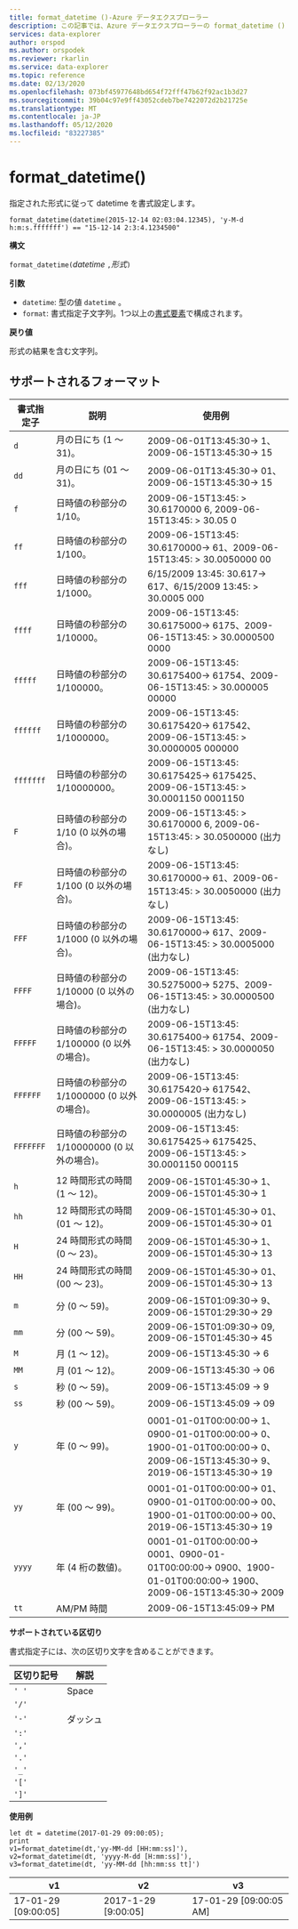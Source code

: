 ```yaml
---
title: format_datetime ()-Azure データエクスプローラー
description: この記事では、Azure データエクスプローラーの format_datetime () について説明します。
services: data-explorer
author: orspod
ms.author: orspodek
ms.reviewer: rkarlin
ms.service: data-explorer
ms.topic: reference
ms.date: 02/13/2020
ms.openlocfilehash: 073bf45977648bd654f72fff47b62f92ac1b3d27
ms.sourcegitcommit: 39b04c97e9ff43052cdeb7be7422072d2b21725e
ms.translationtype: MT
ms.contentlocale: ja-JP
ms.lasthandoff: 05/12/2020
ms.locfileid: "83227385"
---
```

# <a name="format_datetime"></a>format_datetime()

指定された形式に従って datetime を書式設定します。

```kusto
format_datetime(datetime(2015-12-14 02:03:04.12345), 'y-M-d h:m:s.fffffff') == "15-12-14 2:3:4.1234500"
```

**構文**

`format_datetime(`*datetime* `,`*形式*`)`

**引数**

* `datetime`: 型の値 `datetime` 。
* `format`: 書式指定子文字列。1つ以上の[書式要素](#supported-formats)で構成されます。

**戻り値**

形式の結果を含む文字列。

## <a name="supported-formats"></a>サポートされるフォーマット

|書式指定子   |説明    |使用例
|---|---|---
|`d`    |月の日にち (1 ～ 31)。 | 2009-06-01T13:45:30-> 1、2009-06-15T13:45:30-> 15
|`dd`   |月の日にち (01 ～ 31)。| 2009-06-01T13:45:30-> 01、2009-06-15T13:45:30-> 15
|`f`    |日時値の秒部分の 1/10。 |2009-06-15T13:45: > 30.6170000 6, 2009-06-15T13:45: > 30.05 0
|`ff`   |日時値の秒部分の 1/100。 |2009-06-15T13:45: 30.6170000-> 61、2009-06-15T13:45: > 30.0050000 00
|`fff`  |日時値の秒部分の 1/1000。 |6/15/2009 13:45: 30.617-> 617、6/15/2009 13:45: > 30.0005 000
|`ffff` |日時値の秒部分の 1/10000。 |2009-06-15T13:45: 30.6175000-> 6175、2009-06-15T13:45: > 30.0000500 0000
|`fffff`    |日時値の秒部分の 1/100000。 |2009-06-15T13:45: 30.6175400-> 61754、2009-06-15T13:45: > 30.000005 00000
|`ffffff`   |日時値の秒部分の 1/1000000。 |2009-06-15T13:45: 30.6175420-> 617542、2009-06-15T13:45: > 30.0000005 000000
|`fffffff`  |日時値の秒部分の 1/10000000。 |2009-06-15T13:45: 30.6175425-> 6175425、2009-06-15T13:45: > 30.0001150 0001150
|`F`    |日時値の秒部分の 1/10 (0 以外の場合)。 |2009-06-15T13:45: > 30.6170000 6, 2009-06-15T13:45: > 30.0500000 (出力なし)
|`FF`   |日時値の秒部分の 1/100 (0 以外の場合)。 |2009-06-15T13:45: 30.6170000-> 61、2009-06-15T13:45: > 30.0050000 (出力なし)
|`FFF`  |日時値の秒部分の 1/1000 (0 以外の場合)。 |2009-06-15T13:45: 30.6170000-> 617、2009-06-15T13:45: > 30.0005000 (出力なし)
|`FFFF` |日時値の秒部分の 1/10000 (0 以外の場合)。 |2009-06-15T13:45: 30.5275000-> 5275、2009-06-15T13:45: > 30.0000500 (出力なし)
|`FFFFF`    |日時値の秒部分の 1/100000 (0 以外の場合)。 |2009-06-15T13:45: 30.6175400-> 61754、2009-06-15T13:45: > 30.0000050 (出力なし)
|`FFFFFF`   |日時値の秒部分の 1/1000000 (0 以外の場合)。 |2009-06-15T13:45: 30.6175420-> 617542、2009-06-15T13:45: > 30.0000005 (出力なし)
|`FFFFFFF`  |日時値の秒部分の 1/10000000 (0 以外の場合)。 |2009-06-15T13:45: 30.6175425-> 6175425、2009-06-15T13:45: > 30.0001150 000115
|`h`    |12 時間形式の時間 (1 ～ 12)。 |2009-06-15T01:45:30-> 1、2009-06-15T01:45:30-> 1
|`hh`   |12 時間形式の時間 (01 ～ 12)。 |2009-06-15T01:45:30-> 01、2009-06-15T01:45:30-> 01
|`H`    |24 時間形式の時間 (0 ～ 23)。 |2009-06-15T01:45:30-> 1、2009-06-15T01:45:30-> 13
|`HH`   |24 時間形式の時間 (00 ～ 23)。 |2009-06-15T01:45:30-> 01、2009-06-15T01:45:30-> 13
|`m`    |分 (0 ～ 59)。 |2009-06-15T01:09:30-> 9、2009-06-15T01:29:30-> 29
|`mm`   |分 (00 ～ 59)。 |2009-06-15T01:09:30-> 09, 2009-06-15T01:45:30-> 45
|`M`    |月 (1 ～ 12)。 |2009-06-15T13:45:30 -> 6
|`MM`   |月 (01 ～ 12)。|2009-06-15T13:45:30 -> 06
|`s`    |秒 (0 ～ 59)。 |2009-06-15T13:45:09 -> 9
|`ss`   |秒 (00 ～ 59)。 |2009-06-15T13:45:09 -> 09
|`y`    |年 (0 ～ 99)。 |0001-01-01T00:00:00-> 1、0900-01-01T00:00:00-> 0、1900-01-01T00:00:00-> 0、2009-06-15T13:45:30-> 9、2019-06-15T13:45:30-> 19
|`yy`   |年 (00 ～ 99)。 | 0001-01-01T00:00:00-> 01、0900-01-01T00:00:00-> 00、1900-01-01T00:00:00-> 00、2019-06-15T13:45:30-> 19
|`yyyy` |年 (4 桁の数値)。 | 0001-01-01T00:00:00-> 0001、0900-01-01T00:00:00-> 0900、1900-01-01T00:00:00-> 1900、2009-06-15T13:45:30-> 2009
|`tt`   |AM/PM 時間 |2009-06-15T13:45:09-> PM

**サポートされている区切り**

書式指定子には、次の区切り文字を含めることができます。

|区切り記号|解説|
|---------|-------|
|`' '`| Space|
|`'/'`||
|`'-'`|ダッシュ|
|`':'`||
|`','`||
|`'.'`||
|`'_'`||
|`'['`||
|`']'`||

**使用例**

<!-- csl: https://help.kusto.windows.net/Samples -->
```kusto
let dt = datetime(2017-01-29 09:00:05);
print 
v1=format_datetime(dt,'yy-MM-dd [HH:mm:ss]'), 
v2=format_datetime(dt, 'yyyy-M-dd [H:mm:ss]'),
v3=format_datetime(dt, 'yy-MM-dd [hh:mm:ss tt]')
```

|v1|v2|v3|
|---|---|---|
|17-01-29 [09:00:05]|2017-1-29 [9:00:05]|17-01-29 [09:00:05 AM]|
